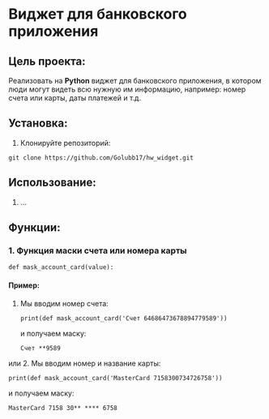 # Виджет для банковского приложения

## Цель проекта:

Реализовать на **Python** виджет для банковского приложения, в котором люди могут видеть всю нужную им информацию, например: номер счета или карты, даты платежей и т.д.


## Установка:

1. Клонируйте репозиторий:
```
git clone https://github.com/Golubb17/hw_widget.git
```

## Использование:

1. ...

## Функции:
### 1. Функция маски счета или номера карты
```
def mask_account_card(value):
```
#### Пример:
1. Мы вводим номер счета:
   ```
   print(def mask_account_card('Счет 64686473678894779589'))
   ```
   и получаем маску:
   ```
   Счет **9589
   ```
   
или
2. Мы вводим номер и название карты:
   ```
   print(def mask_account_card('MasterCard 7158300734726758'))
   ```
   и получаем маску:
   ```
   MasterCard 7158 30** **** 6758
   ```



